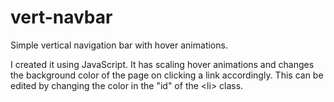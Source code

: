 # vert-navbar
Simple vertical navigation bar with hover animations.

I created it using JavaScript. It has scaling hover animations and changes the background color of the page on clicking a link accordingly. This can be edited by changing the color in the "id" of the \<li\> class.

